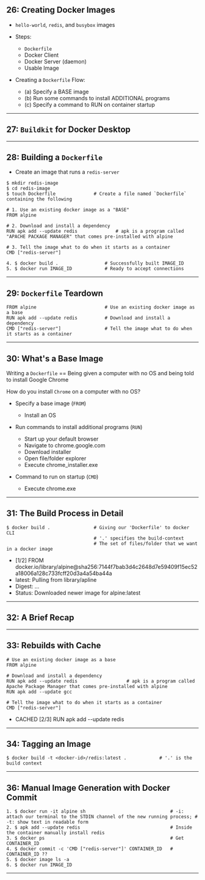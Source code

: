 ## 26: Creating Docker Images

* `hello-world`, `redis`, and `busybox` images

* Steps: 
  - `Dockerfile` 
  - Docker Client
  - Docker Server (daemon) 
  - Usable Image

* Creating a `Dockerfile` Flow:
  - (a) Specify a BASE image
  - (b) Run some commands to install ADDITIONAL programs
  - (c) Specify a command to RUN on container startup

***

## 27: `Buildkit` for Docker Desktop

***

## 28: Building a `Dockerfile`

* Create an image that runs a `redis-server`

```
$ mkdir redis-image
$ cd redis-image
$ touch Dockerfile 				# Create a file named `Dockerfile` containing the following
```

```
# 1. Use an existing docker image as a "BASE"
FROM alpine

# 2. Download and install a dependency
RUN apk add --update redis              # apk is a program called "APACHE PACKAGE MANAGER" that comes pre-installed with alpine

# 3. Tell the image what to do when it starts as a container
CMD ["redis-server"]
```

```
4. $ docker build . 				# Successfully built IMAGE_ID
5. $ docker run IMAGE_ID 			# Ready to accept connections
```

***

## 29: `Dockerfile` Teardown

```
FROM alpine                         # Use an existing docker image as a base
RUN apk add --update redis          # Download and install a dependency
CMD ["redis-server"]                # Tell the image what to do when it starts as a container
```

***

## 30: What's a Base Image

Writing a `Dockerfile` == Being given a computer with no OS and being told to install Google Chrome

How do you install `Chrome` on a computer with no OS?

* Specify a base image (`FROM`)
  - Install an OS

* Run commands to install additional programs (`RUN`)
  - Start up your default browser
  - Navigate to chrome.google.com
  - Download installer
  - Open file/folder explorer
  - Execute chrome_installer.exe

* Command to run on startup (`CMD`)
  - Execute chrome.exe

***

## 31: The Build Process in Detail

```
$ docker build .                # Giving our 'Dockerfile' to docker CLI 
                                # '.' specifies the build-context
                                # The set of files/folder that we want in a docker image
```

* [1/2] FROM docker.io/library/alpine@sha256:7144f7bab3d4c2648d7e59409f15ec52a18006a128c733fcff20d3a4a54ba44a
* latest: Pulling from library/apline
* Digest: ...
* Status: Downloaded newer image for alpine:latest

***

## 32: A Brief Recap

***

## 33: Rebuilds with Cache

```
# Use an existing docker image as a base
FROM alpine

# Download and install a dependency
RUN apk add --update redis 					# apk is a program called Apache Package Manager that comes pre-installed with alpine
RUN apk add --update gcc

# Tell the image what to do when it starts as a container
CMD ["redis-server"]
```

* CACHED [2/3] RUN apk add --update redis

***

## 34: Tagging an Image

```
$ docker build -t <docker-id>/redis:latest . 			# '.' is the build context
```

***

## 36: Manual Image Generation with Docker Commit

```
1. $ docker run -it alpine sh                               # -i: attach our terminal to the STDIN channel of the new running process; # -t: show text in readable form 
2. $ apk add --update redis 				                # Inside the container manually install redis
3. $ docker ps 							                    # Get CONTAINER_ID
4. $ docker commit -c 'CMD ["redis-server"]' CONTAINER_ID 	# CONTAINER_ID ??
5. $ docker image ls -a
6. $ docker run IMAGE_ID
```

***

